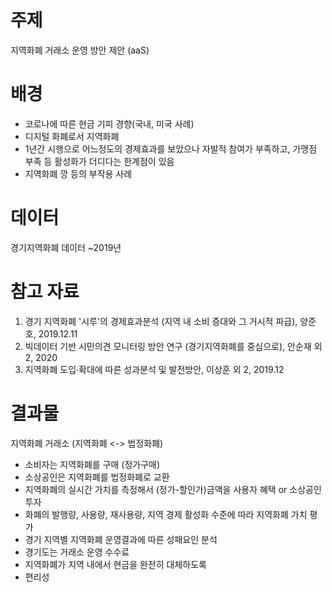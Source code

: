 # **주제**
지역화폐 거래소 운영 방안 제안 (aaS)


# **배경**
- 코로나에 따른 현금 기피 경향(국내, 미국 사례)
- 디지털 화폐로서 지역화폐 
- 1년간 시행으로 어느정도의 경제효과를 보았으나 자발적 참여가 부족하고, 가맹점 부족 등 활성화가 더디다는 한계점이 있음
- 지역화폐 깡 등의 부작용 사례


# 데이터
경기지역화폐 데이터 ~2019년


# 참고 자료
1. 경기 지역화폐 '시루'의 경제효과분석 (지역 내 소비 증대와 그 거시적 파급), 양준호, 2019.12.11
2. 빅데이터 기반 시민의견 모니터링 방안 연구 (경기지역화폐를 중심으로), 안순재 외 2, 2020
3. 지역화폐 도입·확대에 따른 성과분석 및 발전방안, 이상훈 외 2, 2019.12


# 결과물
지역화폐 거래소 (지역화폐 <-> 법정화폐)
- 소비자는 지역화폐를 구매 (정가구매)
- 소상공인은 지역화폐를 법정화폐로 교환
- 지역화폐의 실시간 가치를 측정해서 (정가-할인가)금액을 사용자 혜택 or 소상공인 투자
- 화폐의 발행량, 사용량, 재사용량, 지역 경제 활성화 수준에 따라 지역화폐 가치 평가
- 경기 지역별 지역화폐 운영결과에 따른 성패요인 분석
- 경기도는 거래소 운영 수수료 
- 지역화폐가 지역 내에서 현금을 완전히 대체하도록
- 편리성
